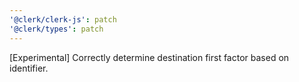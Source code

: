 ```yaml
---
'@clerk/clerk-js': patch
'@clerk/types': patch
---
```


[Experimental] Correctly determine destination first factor based on identifier.
